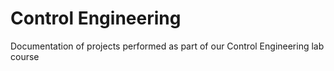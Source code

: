 # Control Engineering
Documentation of projects performed as part of our Control Engineering lab course
